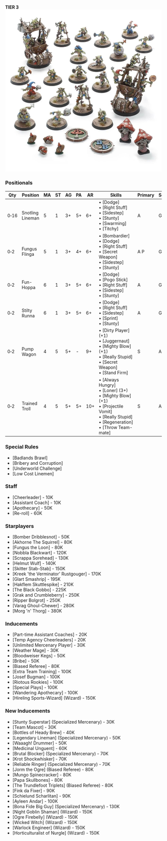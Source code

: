 ﻿**TIER 3**
![](../media/teams/CrudCreekNosepickersLead.jpg)

### Positionals

| Qty  | Position         | MA | ST | AG | PA  | AR  | Skills                                                                                                                                                       | Primary | Secondary | Cost |
| ---- | ---------------- | - | - | -- | -- | --- | ------------------------------------------------------------------------------------------------------------------------------------------------------------ | ------- | --------- | ---- |
| 0‑16 | Snotling Lineman | 5 | 1 | 3+ | 5+ | 6+  | • [Dodge]<br /> • [Right Stuff] <br /> • [Sidestep] <br /> • [Stunty] <br /> • [Swarming] <br /> • [Titchy]                                                               | A       | G         | 15K  |
| 0‑2  | Fungus Flinga    | 5 | 1 | 3+ | 4+ | 6+  | • [Bombardier]<br /> • [Dodge] <br /> • [Right Stuff] <br /> • [Secret Weapon] <br /> • [Sidestep] <br /> • [Stunty]                                                        | A P     | G         | 30K  |
| 0‑2  | Fun-Hoppa        | 6 | 1 | 3+ | 5+ | 6+  | • [Dodge]<br /> • [Pogo Stick] <br /> • [Right Stuff] <br /> • [Sidestep] <br /> • [Stunty]                                                                             | A       | G         | 20K  |
| 0‑2  | Stilty Runna     | 6 | 1 | 3+ | 5+ | 6+  | • [Dodge]<br /> • [Right Stuff] <br /> • [Sidestep] <br /> • [Sprint] <br /> • [Stunty]                                                                               | A       | G         | 20K  |
| 0‑2  | Pump Wagon       | 4 | 5 | 5+ | -  | 9+  | • [Dirty Player] (+1)<br /> • [Juggernaut] <br /> • [Mighty Blow] (+1) <br /> • [Really Stupid] <br /> • [Secret Weapon] <br /> • [Stand Firm]                                 | S       | A G       | 105K |
| 0‑2  | Trained Troll    | 4 | 5 | 5+ | 5+ | 10+ | • [Always Hungry]<br /> • [Loner] (3+) <br /> • [Mighty Blow] (+1) <br /> • [Projectile Vomit] <br /> • [Really Stupid] <br /> • [Regeneration] <br /> • [Throw Team-mate] | S       | A G P     | 115K |

### Special Rules

* [Badlands Brawl]
* [Bribery and Corruption]
* [Underworld Challenge]
* [Low Cost Linemen]

### Staff

* [Cheerleader] - 10K
* [Assistant Coach] - 10K
* [Apothecary]  - 50K
* [Re-roll] - 60K

### Starplayers

* [Bomber Dribblesnot] - 50K
* [Akhorne The Squirrel] - 80K
* [Fungus the Loon] - 80K
* [Nobbla Blackwart] - 120K
* [Scrappa Sorehead] - 130K
* [Helmut Wulf] - 140K
* [Skitter Stab-Stab] - 150K
* [Kreek 'the Verminator' Rustgouger] - 170K
* [Glart Smashrip] - 195K
* [Hakflem Skuttlespike] - 210K
* [The Black Gobbo] - 225K
* [Grak and Crumbleberry] - 250K
* [Ripper Bolgrot] - 250K
* [Varag Ghoul-Chewer] - 280K
* [Morg 'n' Thorg] - 380K

### Inducements

* [Part-time Assistant Coaches] - 20K
* [Temp Agency Cheerleaders] - 20K
* [Unlimited Mercenary Player] - 30K
* [Weather Mage] - 30K
* [Bloodweiser Kegs] - 50K
* [Bribe] - 50K
* [Biased Referee] - 80K
* [Extra Team Training] - 100K
* [Josef Bugman] - 100K
* [Riotous Rookies] - 100K
* [Special Plays] - 100K
* [Wandering Apothecary] - 100K
* [Hireling Sports-Wizard] (Wizard) - 150K

### New Inducements

* [Stunty Superstar] (Specialized Mercenary) - 30K
* [Team Mascot] - 30K
* [Bottles of Heady Brew] - 40K
* [Legendary Lineman] (Specialized Mercenary) - 50K
* [Waaagh! Drummer] - 50K
* [Medicinal Unguent] - 60K
* [Brutal Blocker] (Specialized Mercenary) - 70K
* [Krot Shockwhisker] - 70K
* [Reliable Ringer] (Specialized Mercenary) - 70K
* [Jorm the Ogre] (Biased Referee) - 80K
* [Mungo Spinecracker] - 80K
* [Papa Skullbones] - 80K
* [The Trundlefoot Triplets] (Biased Referee) - 80K
* [Fink da Fixer] - 90K
* [Schielund Scharlitan] - 90K
* [Ayleen Andar] - 100K
* [Bona Fide Big Guy] (Specialized Mercenary) - 130K
* [Night Goblin Shaman] (Wizard) - 150K
* [Ogre Firebelly] (Wizard) - 150K
* [Wicked Witch] (Wizard) - 150K
* [Warlock Engineer] (Wizard) - 150K
* [Horticulturalist of Nurgle] (Wizard) - 150K
